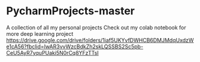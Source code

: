 # PycharmProjects-master
A collection of all my personal projects 
Check out my colab notebook for more deep learning project https://drive.google.com/drive/folders/1iaf5UKYvfDWHCB6DMJMdqUxdzWe1cA56?fbclid=IwAR3vvWzcBdkZh2skLQSSBS2Sc5pb-CeU5AyR7yquPUaki5N0rCq8YFzTTsI
